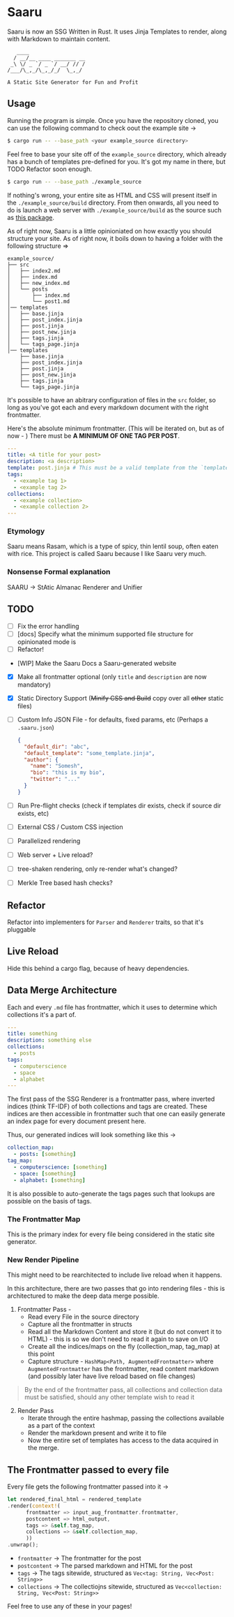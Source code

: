 # Saaru

Saaru is now an SSG Written in Rust. It uses Jinja Templates to render, along with Markdown to maintain content.

```
   ____
  / __/__ ____ _______ __
 _\ \/ _ `/ _ `/ __/ // /
/___/\_,_/\_,_/_/  \_,_/

A Static Site Generator for Fun and Profit
```

## Usage

Running the program is simple. Once you have the repository cloned, you can use the following command to check oout the example site ->

```bash
$ cargo run -- --base_path <your example_source directory>
```

Feel free to base your site off of the `example_source` directory, which already has a bunch of templates pre-defined for you. It's got my name in there, but TODO Refactor soon enough.

```bash
$ cargo run -- --base_path ./example_source
```

If nothing's wrong, your entire site as HTML and CSS will present itself in the `./example_source/build` directory. From then onwards, all you need to do is launch a web server with `./example_source/build` as the source such as [this package](https://www.npmjs.com/package/serve).

As of right now, Saaru is a little opinioniated on how exactly you should structure your site. As of right now, it boils down to having a folder with the following structure =>

```
example_source/
├── src
│   ├── index2.md
│   ├── index.md
│   ├── new_index.md
│   └── posts
│       ├── index.md
│       └── post1.md
│── templates
│   ├── base.jinja
│   ├── post_index.jinja
│   ├── post.jinja
│   ├── post_new.jinja
│   ├── tags.jinja
│   └── tags_page.jinja
│── templates
    ├── base.jinja
    ├── post_index.jinja
    ├── post.jinja
    ├── post_new.jinja
    ├── tags.jinja
    └── tags_page.jinja
```

It's possible to have an abitrary configuration of files in the `src` folder, so long as you've got each and every markdown document with the right frontmatter.

Here's the absolute minimum frontmatter. (This will be iterated on, but as of now - ) There must be **A MINIMUM OF ONE TAG PER POST**.

```yaml
---
title: <A title for your post>
description: <a description>
template: post.jinja # This must be a valid template from the `templates` directory
tags:
  - <example tag 1>
  - <example tag 2>
collections:
  - <example collection>
  - <example collection 2>
---
```

### Etymology

Saaru means Rasam, which is a type of spicy, thin lentil soup, often eaten with rice. This project is called Saaru because I like Saaru very much.

### Nonsense Formal explanation

SAARU -> StAtic Almanac Renderer and Unifier

## TODO

- [ ] Fix the error handling
- [ ] [docs] Specify what the minimum supported file structure for opinionated mode is
- [ ] Refactor!
- [WIP] Make the Saaru Docs a Saaru-generated website
- [x] Make all frontmatter optional (only `title` and `description` are now mandatory)
- [x] Static Directory Support (~~Minify CSS and Build~~ copy over all ~~other~~ static files)

- [ ] Custom Info JSON File - for defaults, fixed params, etc (Perhaps a `.saaru.json`)

  ```json
  {
    "default_dir": "abc",
    "default_template": "some_template.jinja",
    "author": {
      "name": "Somesh",
      "bio": "this is my bio",
      "twitter": "..."
    }
  }
  ```

- [ ] Run Pre-flight checks (check if templates dir exists, check if source dir exists, etc)
- [ ] External CSS / Custom CSS injection
- [ ] Parallelized rendering
- [ ] Web server + Live reload?
- [ ] tree-shaken rendering, only re-render what's changed?
- [ ] Merkle Tree based hash checks?

## Refactor

Refactor into implementers for `Parser` and `Renderer` traits, so that it's pluggable

## Live Reload

Hide this behind a cargo flag, because of heavy dependencies.

## Data Merge Architecture

Each and every `.md` file has frontmatter, which it uses to determine which collections it's a part of.

```yaml
---
title: something
description: something else
collections:
  - posts
tags:
  - computerscience
  - space
  - alphabet
---
```

The first pass of the SSG Renderer is a frontmatter pass, where inverted indices (think TF-IDF) of both collections and tags are created. These indices are then accessible in frontmatter such that one can easily generate an index page for every document present here.

Thus, our generated indices will look something like this ->

```yaml
collection_map:
  - posts: [something]
tag_map:
  - computerscience: [something]
  - space: [something]
  - alphabet: [something]
```

It is also possible to auto-generate the tags pages such that lookups are possible on the basis of tags.

### The Frontmatter Map

This is the primary index for every file being considered in the static site generator.

### New Render Pipeline

This might need to be rearchitected to include live reload when it happens.

In this architecture, there are two passes that go into rendering files - this is architectured to make the deep data merge possible.

1. Frontmatter Pass -
   - Read every File in the source directory
   - Capture all the frontmatter in structs
   - Read all the Markdown Content and store it (but do not convert it to HTML) - this is so we don't need to read it again to save on I/O
   - Create all the indices/maps on the fly (collection_map, tag_map) at this point
   - Capture structure - `HashMap<Path, AugmentedFrontmatter>` where `AugmentedFrontmatter` has the frontmatter, read content markdown (and possibly later have live reload based on file changes)

> By the end of the frontmatter pass, all collections and collection data must be satisfied, should any other template wish to read it

2. Render Pass
   - Iterate through the entire hashmap, passing the collections available as a part of the context
   - Render the markdown present and write it to file
   - Now the entire set of templates has access to the data acquired in the merge.

## The Frontmatter passed to every file

Every file gets the following frontmatter passed into it ->

```rust
let rendered_final_html = rendered_template
.render(context!(
      frontmatter => input_aug_frontmatter.frontmatter,
      postcontent => html_output,
      tags => &self.tag_map,
      collections => &self.collection_map,
      ))
.unwrap();
```

- `frontmatter` -> The frontmatter for the post
- `postcontent` -> The parsed markdown and HTML for the post
- `tags` -> The tags sitewide, structured as `Vec<tag: String, Vec<Post: String>>`
- `collections` -> The collectiojns sitewide, structured as `Vec<collection: String, Vec<Post: String>>`

Feel free to use any of these in your pages!
